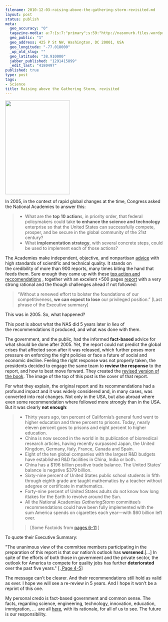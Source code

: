 ```yaml
--- 
filename: 2010-12-03-raising-above-the-gathering-storm-revisited.md
layout: post
status: publish
meta: 
  geo_accuracy: "0"
  tagazine-media: a:7:{s:7:"primary";s:59:"http://nasonurb.files.wordpress.com/2010/12/51tkmpv98el.jpg";s:6:"images";a:1:{s:59:"http://nasonurb.files.wordpress.com/2010/12/51tkmpv98el.jpg";a:6:{s:8:"file_url";s:59:"http://nasonurb.files.wordpress.com/2010/12/51tkmpv98el.jpg";s:5:"width";s:3:"346";s:6:"height";s:3:"500";s:4:"type";s:5:"image";s:4:"area";s:6:"173000";s:9:"file_path";s:0:"";}}s:6:"videos";a:0:{}s:11:"image_count";s:1:"1";s:6:"author";s:7:"4180497";s:7:"blog_id";s:7:"8438084";s:9:"mod_stamp";s:19:"2010-12-04 15:43:30";}
  geo_public: "1"
  geo_address: 425 P St NW, Washington, DC 20001, USA
  geo_longitude: "-77.018000"
  _wp_old_slug: ""
  geo_latitude: "38.910000"
  jabber_published: "1291415899"
  _edit_last: "4180497"
published: true
type: post
tags: 
- Science
title: Raising above the Gathering Storm, revisited
---
```

<a href="http://www.nap.edu/catalog.php?record_id=11463"><img class="aligncenter size-medium wp-image-1066" title="51tKmpV98eL" src="http://nasonurb.files.wordpress.com/2010/12/51tkmpv98el.jpg?w=207" alt="" width="207" height="300" /></a>

In 2005, in the context of rapid global changes at the time, Congress asked the National Academies to answer this:
<blockquote>
<ul type="disc">
	<li>What are the <strong>top 10 action</strong>s, in priority order, that federal policymakers could take <strong>to enhance the science and technology</strong> enterprise so that the United States can successfully compete, prosper, and be secure in the global community of the 21st century?</li>
	<li>What <strong>implementation strategy</strong>, with several concrete steps, could be used to implement each of those actions?</li>
</ul>
</blockquote>
The Academies make independent, objective, and nonpartisan <a href="http://www.nationalacademies.org/studyprocess/index.html">advice</a> with high standards of scientific and technical quality. It stands on the credibility of more than 900 reports, many times biting the hand that feeds them. Sure enough they came up with these <a href="http://books.nap.edu/openbook.php?record_id=11463&amp;page=4">top action and reccomendations</a> , together with an excelent +500 pages <a href="http://www.nap.edu/catalog.php?record_id=11463#description">report</a> with a very strong rational and the though challenges ahead if not followed:
<blockquote>“Without a renewed effort to bolster the foundations of our competitiveness, <strong>we can expect to lose</strong> our privileged position.” [Last phrase of the Executive summary]</blockquote>
This was in 2005. So, what happened?

This post is about what the NAS did 5 years later <em>in lieu</em> of the recommendations it produced, and what was done with them.

<!--more-->

The government, and the public, had the informed <strong>fact-based</strong> advice for what should be done after 2005. Yet, the report could not predict the global crises that affected soon after it was released, which further poses more pressure on enforcing the right policies or face a future of social and economic decline. Feeling the right response was not properly taken, the presidents decided to engage the same team to<strong> review the response</strong> to the report, and how to best move forward. They created the <a href="http://www.nap.edu/catalog.php?record_id=11463">revised version of the book</a>. The image of the top of this post is the cover of that report.

For what they explain, the original report and its recommendations had a profound impact and it was widely considered and, in many cases, was converted into real changes. Not only in the USA, but also abroad where even some recommendation where followed more strongly than in the USA. But it was clearly <strong>not enough</strong>:
<blockquote>
<ul>
	<li>Thirty years ago, ten percent of California’s general fund went to higher education and three percent to prisons. Today, nearly eleven percent goes to prisons and eight percent to higher education.</li>
	<li>China is now second in the world in its publication of biomedical research articles, having recently surpassed Japan, the United Kingdom, Germany, Italy, France, Canada and Spain.</li>
	<li>Eight of the ten global companies with the largest R&amp;D budgets have established R&amp;D facilities in China, India or both.</li>
	<li><span style="font-size:small;"><span style="font-size:11px;"> </span></span>China has a $196 billion positive trade balance. The United States’ balance is negative $379 billion.</li>
	<li>Sixty-nine percent of United States public school students in fifth through eighth grade are taught mathematics by a teacher without adegree or certificate in mathematics.</li>
	<li>Forty-nine percent of United States adults do not know how long ittakes for the Earth to revolve around the Sun.</li>
	<li style="text-align:left;">All the National Academies <em>Gathering</em><em>Storm</em> committee’s recommendations could have been fully implemented with the sum America spends on cigarettes each year—with $60 billion left over.</li>
</ul>
<blockquote>[Some Factoids from <a href="http://www.nap.edu/openbook.php?record_id=12999&amp;page=11">pages 6-11</a> ]</blockquote>
</blockquote>
To quote their Executive Summary:

"The unanimous view of the committee members participating in the preparation of this report is that our nation’s outlook has <strong>worsened</strong>.[...] In spite of the efforts of both those in government and the private sector, the outlook for America to compete for quality jobs has further <strong>deteriorated </strong>over the past five years." [.<a href="http://www.nap.edu/openbook.php?record_id=12999&amp;page=4"> Page 4-5</a>]

The message can't be clearer. And their recommendations still hold as valid as ever. I hope we will see a re-review in 5 years. And I hope it won't be a reprint of this one.

My personal credo is fact-based government and common sense. The facts, regarding science, engineering, technology, innovation, education, immigration, ...  are all <a href="http://books.nap.edu/catalog.php?record_id=12999">here</a>, with its rationale, for all of us to see. The future is our responsibility.
